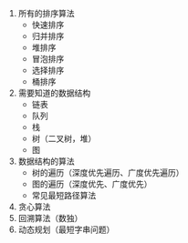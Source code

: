 1. 所有的排序算法
    * 快速排序
    * 归并排序
    * 堆排序
    * 冒泡排序
    * 选择排序
    * 桶排序
2. 需要知道的数据结构
    * 链表
    * 队列
    * 栈
    * 树（二叉树，堆）
    * 图
3. 数据结构的算法
    * 树的遍历（深度优先遍历、广度优先遍历）
    * 图的遍历（深度优先、广度优先）
    * 常见最短路径算法
4. 贪心算法
5. 回溯算法（数独）
6. 动态规划（最短字串问题）

    